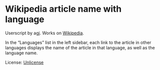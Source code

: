 
# Wikipedia article name with language

Userscript by agj. Works on [Wikipedia](https://www.wikipedia.org/).

In the “Languages” list in the left sidebar, each link to the article in other languages displays the name of the article in that language, as well as the language name.

License: [Unlicense](https://unlicense.org/)
